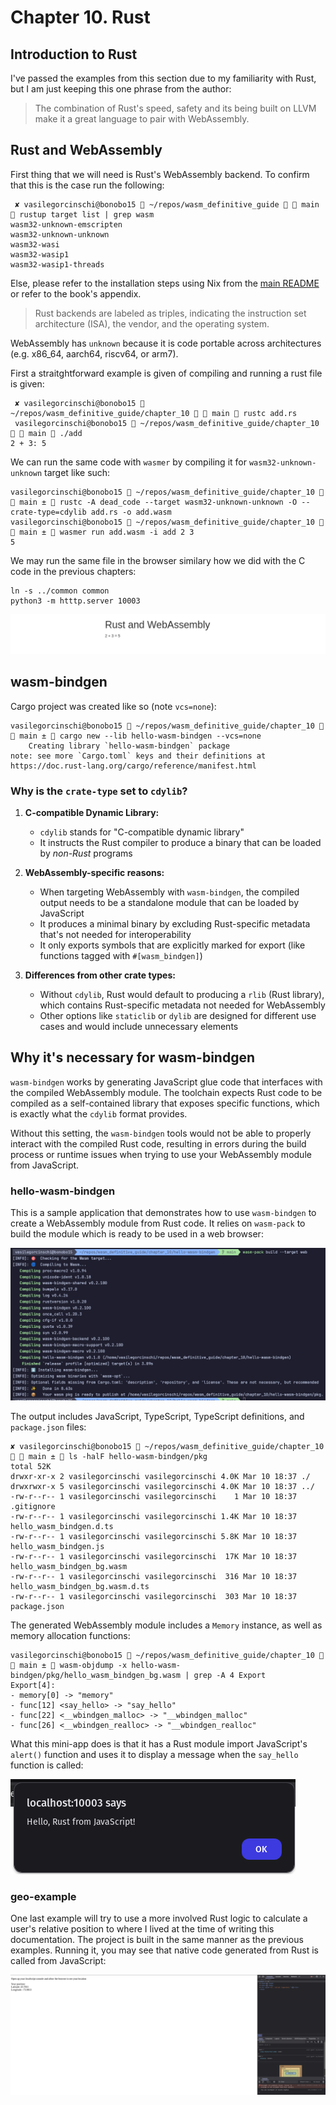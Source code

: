 # Chapter 10. Rust

## Introduction to Rust

I've passed the examples from this section due to my familiarity with Rust, but
I am just keeping this one phrase from the author:

> The combination of Rust's speed, safety and its being built on LLVM make
> it a great language to pair with WebAssembly.

## Rust and WebAssembly

First thing that we will need is Rust's WebAssembly backend. To confirm that this is the
case run the following:

```shell
 ✘ vasilegorcinschi@bonobo15  ~/repos/wasm_definitive_guide   main  rustup target list | grep wasm
wasm32-unknown-emscripten
wasm32-unknown-unknown
wasm32-wasi
wasm32-wasip1
wasm32-wasip1-threads

```

Else, please refer to the installation steps using Nix from the [main README](../README.md) or refer
to the book's appendix.

> Rust backends are labeled as triples, indicating the instruction set architecture (ISA),
> the vendor, and the operating system.

WebAssembly has `unknown` because it is code portable across architectures (e.g. x86_64, aarch64, riscv64, or arm7).

First a straitghtforward example is given of compiling and running a rust file is given:

```shell
 ✘ vasilegorcinschi@bonobo15  ~/repos/wasm_definitive_guide/chapter_10   main  rustc add.rs
 vasilegorcinschi@bonobo15  ~/repos/wasm_definitive_guide/chapter_10   main  ./add
2 + 3: 5
```

We can run the same code with `wasmer` by compiling it for `wasm32-unknown-unknown` target like such:

```shell
vasilegorcinschi@bonobo15  ~/repos/wasm_definitive_guide/chapter_10   main ±  rustc -A dead_code --target wasm32-unknown-unknown -O --crate-type=cdylib add.rs -o add.wasm
vasilegorcinschi@bonobo15  ~/repos/wasm_definitive_guide/chapter_10   main ±  wasmer run add.wasm -i add 2 3
5
```

We may run the same file in the browser similary how we did with the C code in the previous chapters:

```shell
ln -s ../common common
python3 -m htttp.server 10003
```

![Two plus three](./images/twoplusthree.png)

## wasm-bindgen

Cargo project was created like so (note `vcs=none`):

```shell
vasilegorcinschi@bonobo15  ~/repos/wasm_definitive_guide/chapter_10   main ±  cargo new --lib hello-wasm-bindgen --vcs=none
    Creating library `hello-wasm-bindgen` package
note: see more `Cargo.toml` keys and their definitions at https://doc.rust-lang.org/cargo/reference/manifest.html
```

### Why is the `crate-type` set to `cdylib`?

1. **C-compatible Dynamic Library:**
   - `cdylib` stands for "C-compatible dynamic library"
   - It instructs the Rust compiler to produce a binary that can be loaded by _non-Rust_ programs

2. **WebAssembly-specific reasons:**
   - When targeting WebAssembly with `wasm-bindgen`, the compiled output needs to be a standalone module that can be loaded by JavaScript
   - It produces a minimal binary by excluding Rust-specific metadata that's not needed for interoperability
   - It only exports symbols that are explicitly marked for export (like functions tagged with `#[wasm_bindgen]`)

3. **Differences from other crate types:**
   - Without `cdylib`, Rust would default to producing a `rlib` (Rust library), which contains Rust-specific metadata not needed for WebAssembly
   - Other options like `staticlib` or `dylib` are designed for different use cases and would include unnecessary elements

## Why it's necessary for wasm-bindgen

`wasm-bindgen` works by generating JavaScript glue code that interfaces with the 
compiled WebAssembly module. The toolchain expects Rust code to be compiled
as a self-contained library that exposes specific functions, which is exactly what
the `cdylib` format provides.

Without this setting, the `wasm-bindgen` tools would not be able to properly interact
with the compiled Rust code, resulting in errors during the build process or runtime
issues when trying to use your WebAssembly module from JavaScript.

### hello-wasm-bindgen

This is a sample application that demonstrates how to use `wasm-bindgen` to create
a WebAssembly module from Rust code. It relies on `wasm-pack` to build the module
which is ready to be used in a web browser:

![Building with wasm-bindgen](images/hellowasmbuild.png)

The output includes JavaScript, TypeScript, TypeScript definitions, and `package.json` files:

```shell
✘ vasilegorcinschi@bonobo15  ~/repos/wasm_definitive_guide/chapter_10   main ±  ls -halF hello-wasm-bindgen/pkg
total 52K
drwxr-xr-x 2 vasilegorcinschi vasilegorcinschi 4.0K Mar 10 18:37 ./
drwxrwxr-x 5 vasilegorcinschi vasilegorcinschi 4.0K Mar 10 18:37 ../
-rw-r--r-- 1 vasilegorcinschi vasilegorcinschi    1 Mar 10 18:37 .gitignore
-rw-r--r-- 1 vasilegorcinschi vasilegorcinschi 1.4K Mar 10 18:37 hello_wasm_bindgen.d.ts
-rw-r--r-- 1 vasilegorcinschi vasilegorcinschi 5.8K Mar 10 18:37 hello_wasm_bindgen.js
-rw-r--r-- 1 vasilegorcinschi vasilegorcinschi  17K Mar 10 18:37 hello_wasm_bindgen_bg.wasm
-rw-r--r-- 1 vasilegorcinschi vasilegorcinschi  316 Mar 10 18:37 hello_wasm_bindgen_bg.wasm.d.ts
-rw-r--r-- 1 vasilegorcinschi vasilegorcinschi  303 Mar 10 18:37 package.json
```

The generated WebAssembly module includes a `Memory` instance, as well as memory allocation functions:

```shell
vasilegorcinschi@bonobo15  ~/repos/wasm_definitive_guide/chapter_10   main ±  wasm-objdump -x hello-wasm-bindgen/pkg/hello_wasm_bindgen_bg.wasm | grep -A 4 Export
Export[4]:
- memory[0] -> "memory"
- func[12] <say_hello> -> "say_hello"
- func[22] <__wbindgen_malloc> -> "__wbindgen_malloc"
- func[26] <__wbindgen_realloc> -> "__wbindgen_realloc"
```

What this mini-app does is that it has a Rust module import JavaScript's `alert()`
function and uses it to display a message when the `say_hello` function is called:

![Calling JavaScript from within Rust](images/hello_from_javascript.png)

### geo-example

One last example will try to use a more involved Rust logic to calculate a user's relative
position to where I lived at the time of writing this documentation. The project is built
in the same manner as the previous examples. Running it, you may see that native code
generated from Rust is called from JavaScript:

![Rust pattern matching code used in JavaScript](images/geo_example.png)
